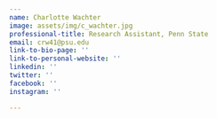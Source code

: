 ```yaml
---
name: Charlotte Wachter
image: assets/img/c_wachter.jpg
professional-title: Research Assistant, Penn State
email: crw41@psu.edu
link-to-bio-page: ''
link-to-personal-website: ''
linkedin: ''
twitter: ''
facebook: ''
instagram: ''

---
```

